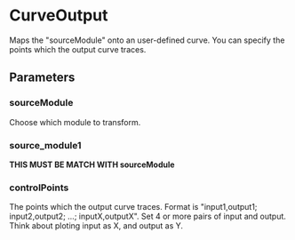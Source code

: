 # CurveOutput
Maps the "sourceModule" onto an user-defined curve. You can specify the points which the output curve traces.

## Parameters
### sourceModule
Choose which module to transform.

### source_module1
**THIS MUST BE MATCH WITH sourceModule**

### controlPoints
The points which the output curve traces. Format is "input1,output1; input2,output2; ...; inputX,outputX". Set 4 or more pairs of input and output. Think about ploting input as X, and output as Y.
